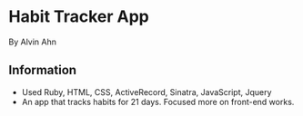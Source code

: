 Habit Tracker App
=============

By Alvin Ahn

## Information

- Used Ruby, HTML, CSS, ActiveRecord, Sinatra, JavaScript, Jquery
- An app that tracks habits for 21 days. Focused more on front-end works.
